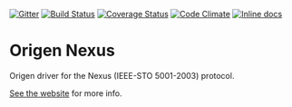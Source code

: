 [![Gitter](https://badges.gitter.im/Join%20Chat.svg)](https://gitter.im/Origen-SDK/users?utm_source=badge&utm_medium=badge&utm_campaign=pr-badge&utm_content=badge)
[![Build Status](https://travis-ci.org/Origen-SDK/origen_nexus.svg)](https://travis-ci.org/Origen-SDK/origen_nexus)
[![Coverage Status](https://coveralls.io/repos/Origen-SDK/origen_nexus/badge.svg?branch=master&service=github)](https://coveralls.io/github/Origen-SDK/origen_nexus?branch=master)
[![Code Climate](https://codeclimate.com/github/Origen-SDK/origen_nexus/badges/gpa.svg)](https://codeclimate.com/github/Origen-SDK/origen_nexus)
[![Inline docs](http://inch-ci.org/github/Origen-SDK/origen_nexus.svg)](http://inch-ci.org/github/Origen-SDK/origen_nexus)

# Origen Nexus

Origen driver for the Nexus (IEEE-STO 5001-2003) protocol.

[See the website](http://origen-sdk.org/nexus) for more info.

